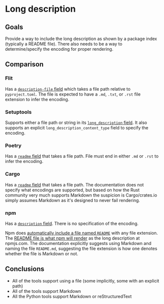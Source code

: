 # Long description

## Goals
Provide a way to include the long description as shown by a package index
(typically a README file). There also needs to be a way to determine/specify the
encoding for proper rendering.

## Comparison

### Flit

Has a
[`description-file` field](https://flit.readthedocs.io/en/latest/pyproject_toml.html#metadata-section)
which takes a file path relative to `pyproject.toml`. The file is expected to
have a `.md`, `.txt`, or `.rst` file extension to infer the encoding.

### Setuptools
Supports either a file path or string in its
[`long_description` field](https://setuptools.readthedocs.io/en/latest/setuptools.html#metadata).
It also supports an explicit `long_description_content_type` field to specify the
encoding.

### Poetry
Has a [`readme` field](https://poetry.eustace.io/docs/pyproject/#readme) that
takes a file path. File must end in either `.md` or `.rst` to infer the encoding.

### Cargo
Has a
[`readme` field](https://doc.rust-lang.org/cargo/reference/manifest.html#package-metadata)
that takes a file path. The documentation does not specify what encodings are
supported, but based on how the Rust community very much supports Markdown the
suspicion is Cargo/crates.io simply assumes Markdown as it's designed to never
fail rendering.

### npm
Has a [`description` field](https://docs.npmjs.com/files/package.json#description-1).
There is no specification of the encoding.

Npm does
[automatically include a file named `README`](https://docs.npmjs.com/files/package.json#files)
with any file extension. The
[README file is what npm will render](https://docs.npmjs.com/about-package-readme-files)
as the long description at npmjs.com. The documentation explicitly suggests
using Markdown and naming the file `README.md`, suggesting the file extension is
how one denotes whether the file is Markdown or not.

## Conclusions
* All of the tools support using a file (some implicitly, some with an explicit path)
* All of the tools support Markdown
* All the Python tools support Markdown or reStructuredText
